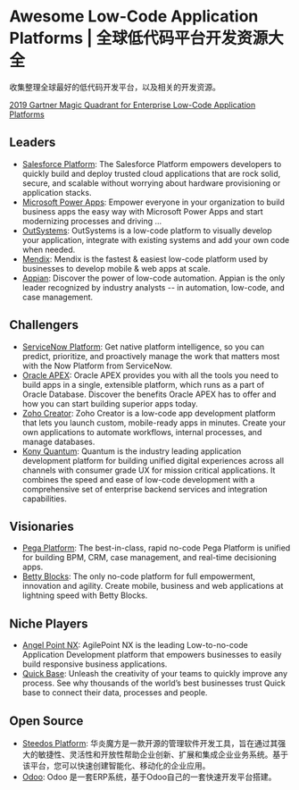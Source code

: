 # Awesome Low-Code Application Platforms | 全球低代码平台开发资源大全

收集整理全球最好的低代码开发平台，以及相关的开发资源。

[2019 Gartner Magic Quadrant for Enterprise Low-Code Application Platforms](https://raw.githubusercontent.com/steedos/awesome-low-code/master/LCAP-MQ-Graphic.jpeg)

## Leaders

- [Salesforce Platform](https://developer.salesforce.com/platform/force.com): The Salesforce Platform empowers developers to quickly build and deploy trusted cloud applications that are rock solid, secure, and scalable without worrying about hardware provisioning or application stacks.
- [Microsoft Power Apps](https://powerapps.microsoft.com/zh-cn/): Empower everyone in your organization to build business apps the easy way with Microsoft Power Apps and start modernizing processes and driving ...
- [OutSystems](https://www.outsystems.com/platform/): OutSystems is a low-code platform to visually develop your application, integrate with existing systems and add your own code when needed.
- [Mendix](https://www.mendix.com/): Mendix is the fastest & easiest low-code platform used by businesses to develop mobile & web apps at scale. 
- [Appian](https://www.appian.com/): Discover the power of low-code automation. Appian is the only leader recognized by industry analysts -- in automation, low-code, and case management.

## Challengers

- [ServiceNow Platform](https://www.servicenow.com/now-platform.html): Get native platform intelligence, so you can predict, prioritize, and proactively manage the work that matters most with the Now Platform from ServiceNow.
- [Oracle APEX](https://apex.oracle.com/en/platform/): Oracle APEX provides you with all the tools you need to build apps in a single, extensible platform, which runs as a part of Oracle Database. Discover the benefits Oracle APEX has to offer and how you can start building superior apps today.
- [Zoho Creator](https://www.zoho.com/creator/): Zoho Creator is a low-code app development platform that lets you launch custom, mobile-ready apps in minutes. Create your own applications to automate workflows, internal processes, and manage databases.
- [Kony Quantum](https://www.kony.com/): Quantum is the industry leading application development platform for building unified digital experiences across all channels with consumer grade UX for mission critical applications. It combines the speed and ease of low-code development with a comprehensive set of enterprise backend services and integration capabilities.

## Visionaries

- [Pega Platform](https://www.pega.com/products/pega-platform): The best-in-class, rapid no-code Pega Platform is unified for building BPM, CRM, case management, and real-time decisioning apps.
- [Betty Blocks](https://www.bettyblocks.com/): The only no-code platform for full empowerment, innovation and agility. Create mobile, business and web applications at lightning speed with Betty Blocks.

## Niche Players

- [Angel Point NX](https://agilepoint.com/): AgilePoint NX is the leading Low-to-no-code Application Development platform that empowers businesses to easily build responsive business applications.
- [Quick Base](https://www.quickbase.com/): Unleash the creativity of your teams to quickly improve any process. See why thousands of the world’s best businesses trust Quick base to connect their data, processes and people.

## Open Source

- [Steedos Platform](https://www.steedos.com/platform/): 华炎魔方是一款开源的管理软件开发工具，旨在通过其强大的敏捷性、灵活性和开放性帮助企业创新、扩展和集成企业业务系统。基于该平台，您可以快速创建智能化、移动化的企业应用。
- [Odoo](https://github.com/odoo/odoo): Odoo 是一套ERP系统，基于Odoo自己的一套快速开发平台搭建。
